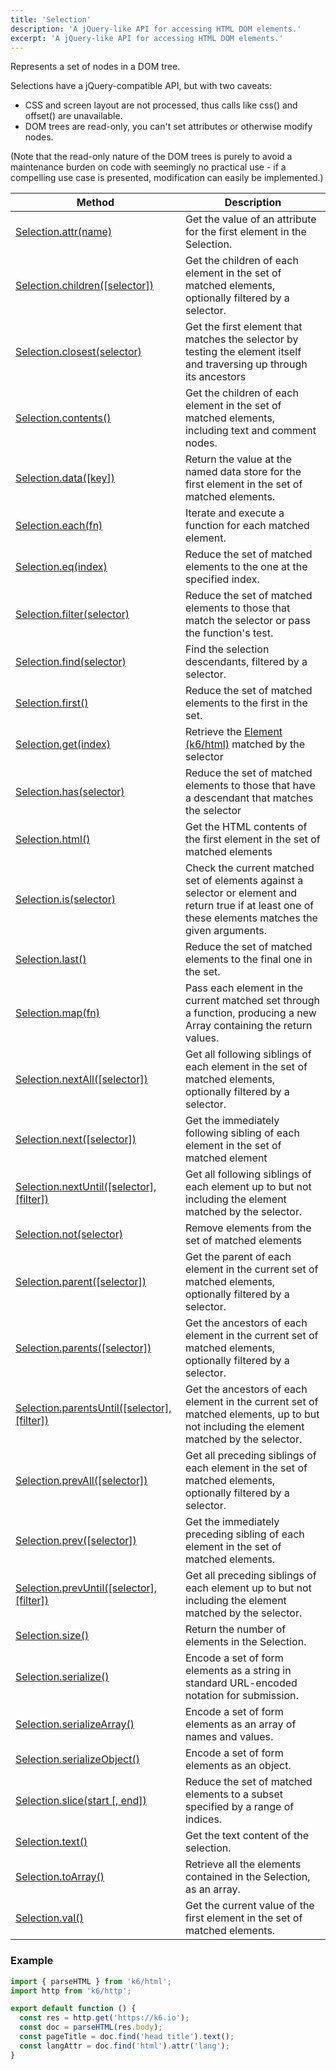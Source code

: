 ```yaml
---
title: 'Selection'
description: 'A jQuery-like API for accessing HTML DOM elements.'
excerpt: 'A jQuery-like API for accessing HTML DOM elements.'
---
```


Represents a set of nodes in a DOM tree.

Selections have a jQuery-compatible API, but with two caveats:

- CSS and screen layout are not processed, thus calls like css() and offset() are unavailable.
- DOM trees are read-only, you can't set attributes or otherwise modify nodes.

(Note that the read-only nature of the DOM trees is purely to avoid a maintenance burden on code with seemingly no practical use - if a compelling use case is presented, modification can easily be implemented.)

| Method                                                                                                                   | Description                                                                                                                                            |
| ------------------------------------------------------------------------------------------------------------------------ | ------------------------------------------------------------------------------------------------------------------------------------------------------ |
| [Selection.attr(name)](/javascript-api/k6-html/selection/selection-attr)                                            | Get the value of an attribute for the first element in the Selection.                                                                                  |
| [Selection.children([selector])](/javascript-api/k6-html/selection/selection-children)                          | Get the children of each element in the set of matched elements, optionally filtered by a selector.                                                    |
| [Selection.closest(selector)](/javascript-api/k6-html/selection/selection-closest)                              | Get the first element that matches the selector by testing the element itself and traversing up through its ancestors                                  |
| [Selection.contents()](/javascript-api/k6-html/selection/selection-contents)                                             | Get the children of each element in the set of matched elements, including text and comment nodes.                                                     |
| [Selection.data([key])](/javascript-api/k6-html/selection/selection-data)                                            | Return the value at the named data store for the first element in the set of matched elements.                                                         |
| [Selection.each(fn)](/javascript-api/k6-html/selection/selection-each)                                                | Iterate and execute a function for each matched element.                                                                                               |
| [Selection.eq(index)](/javascript-api/k6-html/selection/selection-eq)                                              | Reduce the set of matched elements to the one at the specified index.                                                                                  |
| [Selection.filter(selector)](/javascript-api/k6-html/selection/selection-filter)                                | Reduce the set of matched elements to those that match the selector or pass the function's test.                                                       |
| [Selection.find(selector)](/javascript-api/k6-html/selection/selection-find)                                    | Find the selection descendants, filtered by a selector.                                                                                                |
| [Selection.first()](/javascript-api/k6-html/selection/selection-first)                                                   | Reduce the set of matched elements to the first in the set.                                                                                            |
| [Selection.get(index)](/javascript-api/k6-html/selection/selection-get)                                            | Retrieve the [Element (k6/html)](/javascript-api/k6-html/element) matched by the selector                                                              |
| [Selection.has(selector)](/javascript-api/k6-html/selection/selection-has)                                      | Reduce the set of matched elements to those that have a descendant that matches the selector                                                           |
| [Selection.html()](/javascript-api/k6-html/selection/selection-html)                                                     | Get the HTML contents of the first element in the set of matched elements                                                                              |
| [Selection.is(selector)](/javascript-api/k6-html/selection/selection-is)                                        | Check the current matched set of elements against a selector or element and return true if at least one of these elements matches the given arguments. |
| [Selection.last()](/javascript-api/k6-html/selection/selection-last)                                                     | Reduce the set of matched elements to the final one in the set.                                                                                        |
| [Selection.map(fn)](/javascript-api/k6-html/selection/selection-map)                                                  | Pass each element in the current matched set through a function, producing a new Array containing the return values.                                   |
| [Selection.nextAll([selector])](/javascript-api/k6-html/selection/selection-nextall)                            | Get all following siblings of each element in the set of matched elements, optionally filtered by a selector.                                          |
| [Selection.next([selector])](/javascript-api/k6-html/selection/selection-next)                                  | Get the immediately following sibling of each element in the set of matched element                                                                    |
| [Selection.nextUntil([selector], [filter])](/javascript-api/k6-html/selection/selection-nextuntil)       | Get all following siblings of each element up to but not including the element matched by the selector.                                                |
| [Selection.not(selector)](/javascript-api/k6-html/selection/selection-not)                                      | Remove elements from the set of matched elements                                                                                                       |
| [Selection.parent([selector])](/javascript-api/k6-html/selection/selection-parent)                              | Get the parent of each element in the current set of matched elements, optionally filtered by a selector.                                              |
| [Selection.parents([selector])](/javascript-api/k6-html/selection/selection-parents)                            | Get the ancestors of each element in the current set of matched elements, optionally filtered by a selector.                                           |
| [Selection.parentsUntil([selector], [filter])](/javascript-api/k6-html/selection/selection-parentsuntil) | Get the ancestors of each element in the current set of matched elements, up to but not including the element matched by the selector.                 |
| [Selection.prevAll([selector])](/javascript-api/k6-html/selection/selection-prevall)                            | Get all preceding siblings of each element in the set of matched elements, optionally filtered by a selector.                                          |
| [Selection.prev([selector])](/javascript-api/k6-html/selection/selection-prev)                                  | Get the immediately preceding sibling of each element in the set of matched elements.                                                                  |
| [Selection.prevUntil([selector], [filter])](/javascript-api/k6-html/selection/selection-prevuntil)       | Get all preceding siblings of each element up to but not including the element matched by the selector.                                                |
| [Selection.size()](/javascript-api/k6-html/selection/selection-size)                                                     | Return the number of elements in the Selection.                                                                                                        |
| [Selection.serialize()](/javascript-api/k6-html/selection/selection-size)                                                | Encode a set of form elements as a string in standard URL-encoded notation for submission.                                                             |
| [Selection.serializeArray()](/javascript-api/k6-html/selection/selection-size)                                           | Encode a set of form elements as an array of names and values.                                                                                         |
| [Selection.serializeObject()](/javascript-api/k6-html/selection/selection-serializeobject)                               | Encode a set of form elements as an object.                                                                                                            |
| [Selection.slice(start [, end])](/javascript-api/k6-html/selection/selection-slice-start)                            | Reduce the set of matched elements to a subset specified by a range of indices.                                                                        |
| [Selection.text()](/javascript-api/k6-html/selection/selection-text)                                                     | Get the text content of the selection.                                                                                                                 |
| [Selection.toArray()](/javascript-api/k6-html/selection/selection-toarray)                                               | Retrieve all the elements contained in the Selection, as an array.                                                                                     |
| [Selection.val()](/javascript-api/k6-html/selection/selection-val)                                                       | Get the current value of the first element in the set of matched elements.                                                                             |

### Example

<CodeGroup labels={[]}>

```javascript
import { parseHTML } from 'k6/html';
import http from 'k6/http';

export default function () {
  const res = http.get('https://k6.io');
  const doc = parseHTML(res.body);
  const pageTitle = doc.find('head title').text();
  const langAttr = doc.find('html').attr('lang');
}
```

</CodeGroup>
